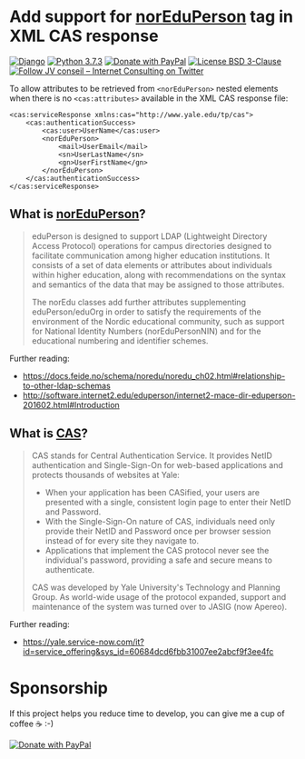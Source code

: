 # Add support for [norEduPerson](https://docs.feide.no/schema/noredu/noredu_ch02.html#relationship-to-other-ldap-schemas) tag in XML CAS response

[![Django](https://img.shields.io/badge/Django-2.2.3-green.svg)](https://www.djangoproject.com/weblog/2019/jul/01/security-releases/)
[![Python 3.7.3](https://img.shields.io/badge/python-3.7.3-green.svg)](https://www.python.org/)
[![Donate with PayPal](https://img.shields.io/badge/Donate-PayPal-green.svg)](https://www.paypal.com/cgi-bin/webscr?cmd=_s-xclick&hosted_button_id=P3DGL6EANDY96&source=url)
[![License BSD 3-Clause](https://img.shields.io/badge/License-BSD%203--Clause-blue.svg)](LICENSE)
[![Follow JV conseil – Internet Consulting on Twitter](https://img.shields.io/twitter/follow/JVconseil.svg?style=social&logo=twitter)](https://twitter.com/JVconseil)

To allow attributes to be retrieved from `<norEduPerson>` nested elements when there is no `<cas:attributes>` available in the XML CAS response file:
```
<cas:serviceResponse xmlns:cas="http://www.yale.edu/tp/cas">
    <cas:authenticationSuccess>
        <cas:user>UserName</cas:user>
        <norEduPerson>
            <mail>UserEmail</mail>
            <sn>UserLastName</sn>
            <gn>UserFirstName</gn>
        </norEduPerson>
    </cas:authenticationSuccess>
</cas:serviceResponse>
```

## What is [norEduPerson](https://docs.feide.no/schema/noredu/noredu_ch02.html#relationship-to-other-ldap-schemas)?

> eduPerson is designed to support LDAP (Lightweight Directory Access Protocol) operations for campus directories designed to facilitate communication among higher education institutions. It consists of a set of data elements or attributes about individuals within higher education, along with recommendations on the syntax and semantics of the data that may be assigned to those attributes.
>
> The norEdu classes add further attributes supplementing eduPerson/eduOrg in order to satisfy the requirements of the environment of the Nordic educational community, such as support for National Identity Numbers (norEduPersonNIN) and for the educational numbering and identifier schemes.

Further reading:
- https://docs.feide.no/schema/noredu/noredu_ch02.html#relationship-to-other-ldap-schemas
- http://software.internet2.edu/eduperson/internet2-mace-dir-eduperson-201602.html#Introduction

## What is [CAS](https://yale.service-now.com/it?id=service_offering&sys_id=60684dcd6fbb31007ee2abcf9f3ee4fc)?

> CAS stands for Central Authentication Service. It provides NetID authentication and Single-Sign-On for web-based applications and protects thousands of websites at Yale:
> - When your application has been CASified, your users are presented with a single, consistent login page to enter their NetID and Password.
> - With the Single-Sign-On nature of CAS, individuals need only provide their NetID and Password once per browser session instead of for every site they navigate to.
> - Applications that implement the CAS protocol never see the individual's password, providing a safe and secure means to authenticate.
>
> CAS was developed by Yale University's Technology and Planning Group. As world-wide usage of the protocol expanded, support and maintenance of the system was turned over to JASIG (now Apereo).

Further reading:
- https://yale.service-now.com/it?id=service_offering&sys_id=60684dcd6fbb31007ee2abcf9f3ee4fc

# Sponsorship

If this project helps you reduce time to develop, you can give me a cup of coffee ☕️ :-)

[![Donate with PayPal](https://www.paypalobjects.com/en_US/FR/i/btn/btn_donateCC_LG.gif)](https://www.paypal.com/cgi-bin/webscr?cmd=_s-xclick&hosted_button_id=P3DGL6EANDY96&source=url)